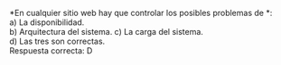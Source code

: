 *En cualquier sitio web hay que controlar los posibles problemas de *:  
a) La disponibilidad.  
b) Arquitectura del sistema. 
c) La carga del sistema.  
d) Las tres son correctas.  
Respuesta correcta: D 
